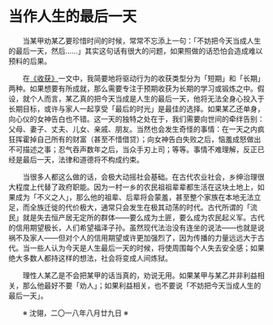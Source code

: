 # 当作人生的最后一天

&emsp;&emsp;当某甲劝某乙要珍惜时间的时候，常常不忘添上一句：「不妨把今天当成人生的最后一天，然后……」其实这句话有很大的问题，如果照做的话恐怕会造成难以预料的后果。

&emsp;&emsp;在[《收获》](https://github.com/voyageplanet/treatise/blob/master/zz/75_%E6%94%B6%E8%8E%B7.md)一文中，我简要地将驱动行为的收获类型分为「短期」和「长期」两种。如果想要有所成就，那么需要专注于预期收获为长期的学习或锻炼之中。假设，就个人而言，某乙真的把今天当成是人生的最后一天，他将无法全身心投入于长期目标，或许与家人一起享受「最后的时光」是最佳的选择。如果某乙还单身，向心仪的女神告白也不错。这一天的独特之处在于，我们需要向世间的牵绊告别：父母、妻子、丈夫、儿女、亲戚、朋友。当然也会发生奇怪的事情：在一天之内疯狂挥霍掉自己所有的财富（甚至不惜借贷）；向女神告白失败之后，恼羞成怒做出不可描述之事；忍气吞声数年之后，当众手刃上司；等等。事情不难理解，反正已经是最后一天，法律和道德将不构成约束。

&emsp;&emsp;当很多人都这么做的话，会极大动摇社会基础。在古代农业社会，乡绅治理很大程度上代替了政府职能。因为一村一乡的农民祖祖辈辈都生活在这块土地上，如果成为「不义之人」，那么他的祖辈、后辈将会蒙羞，甚至整个家族在本地无法立足，而全族迁徙的代价极大，通常只会发生在极其动荡的时代。古代所谓的「流民」就是失去恒产居无定所的群体——要么成为土匪，要么成为农民起义军。古代的信用期望极长，人们希望福泽子孙。虽然现代法治没有连坐的说法——也就是说祸不及家人——但对个人的信用期望或许更加强烈了，因为传播的力量远远大于古代。当一些人认为今天是人生最后一天的时候，将使周围每个人失去安全感；如果绝大多数人都持这样的想法，社会将变成人间炼狱。

&emsp;&emsp;理性人某乙是不会把某甲的话当真的，劝说无用。如果某甲与某乙并非利益相关，那么他最好不要「劝人」；如果利益相关，也不要说「不妨把今天当成人生的最后一天」。

&emsp;&emsp;※ 沈翎，二〇一八年八月廿九日 ※
